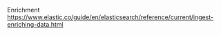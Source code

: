 Enrichment
https://www.elastic.co/guide/en/elasticsearch/reference/current/ingest-enriching-data.html
